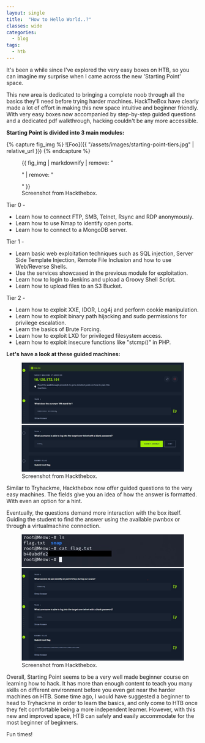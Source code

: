 ```yaml
---
layout: single
title:  "How to Hello World..?"
classes: wide
categories:
  - blog
tags:
  - htb
---
```



It's been a while since I've explored the very easy boxes on HTB, so you can imagine my surprise when I came across the new 'Starting Point' space.

This new area is dedicated to bringing a complete noob through all the basics they'll need before trying harder machines. 
HackTheBox have clearly made a lot of effort in making this new space intuitive and beginner friendly. With very easy boxes now accompanied by step-by-step guided questions and a dedicated pdf walkthrough, hacking couldn't be any more accessible.


**Starting Point is divided into 3 main modules:**


{% capture fig_img %}
![Foo]({{ "/assets/images/starting-point-tiers.jpg" | relative_url }})
{% endcapture %}

<figure>
  {{ fig_img | markdownify | remove: "<p>" | remove: "</p>" }}
  <figcaption>Screenshot from Hackthebox.</figcaption>
</figure>


Tier 0 - 
* Learn how to connect FTP, SMB, Telnet, Rsync and RDP anonymously.
* Learn how to use Nmap to identify open ports.
* Learn how to connect to a MongoDB server.

Tier 1 - 
* Learn basic web exploitation techniques such as SQL injection, Server Side Template Injection, Remote File Inclusion and how to use Web/Reverse Shells.
* Use the services showcased in the previous module for exploitation.
* Learn how to login to Jenkins and upload a Groovy Shell Script.
* Learn how to upload files to an S3 Bucket.

Tier 2 -
* Learn how to exploit XXE, IDOR, Log4j and perform cookie manipulation.
* Learn how to exploit binary path hijacking and sudo permissions for privilege escalation.
* Learn the basics of Brute Forcing.
* Learn how to exploit LXD for privileged filesystem access.
* Learn how to exploit insecure functions like "stcmp()" in PHP.


**Let's have a look at these guided machines:**


<figure class="half">
    <a href="/assets/images/guided-questions.jpg"><img src="/assets/images/guided-questions.jpg"></a>
    <a href="/assets/images/guided-questions-2.jpg"><img src="/assets/images/guided-questions-2.jpg"></a>
    <figcaption>Screenshot from Hackthebox.</figcaption>
</figure>


Similar to Tryhackme, Hackthebox now offer guided questions to the very easy machines. The fields give you an idea of how the answer is formatted. With even an option for a hint.

Eventually, the questions demand more interaction with the box itself. Guiding the student to find the answer using the available pwnbox or through a virtualmachine connection. 


<figure class="half">
    <a href="/assets/images/meow-root-flag.jpg"><img src="/assets/images/meow-root-flag.jpg"></a>
    <a href="/assets/images/guided-questions-3.jpg"><img src="/assets/images/guided-questions-3.jpg"></a>
    <figcaption>Screenshot from Hackthebox.</figcaption>
</figure>


Overall, Starting Point seems to be a very well made beginner course on learning how to hack. It has more than enough content to teach you many skills on different environment before you even get near the harder machines on HTB.
Some time ago, I would have suggested a beginner to head to Tryhackme in order to learn the basics, and only come to HTB once they felt comfortable being a more independent learner. However, with this new and improved space, HTB can safely and easily accommodate for the most beginner of beginners.

Fun times!